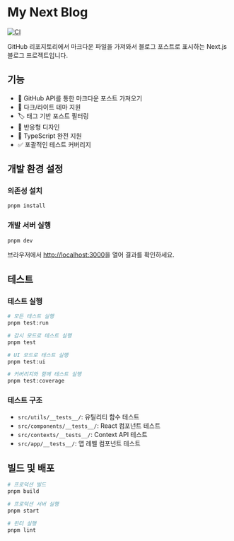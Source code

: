 # My Next Blog

[![CI](https://github.com/centraldogma99/my-next-blog/actions/workflows/ci.yml/badge.svg)](https://github.com/centraldogma99/my-next-blog/actions/workflows/ci.yml)

GitHub 리포지토리에서 마크다운 파일을 가져와서 블로그 포스트로 표시하는 Next.js 블로그 프로젝트입니다.

## 기능

- 📝 GitHub API를 통한 마크다운 포스트 가져오기
- 🎨 다크/라이트 테마 지원
- 🏷️ 태그 기반 포스트 필터링
- 📱 반응형 디자인
- 🎯 TypeScript 완전 지원
- ✅ 포괄적인 테스트 커버리지

## 개발 환경 설정

### 의존성 설치

```bash
pnpm install
```

### 개발 서버 실행

```bash
pnpm dev
```

브라우저에서 [http://localhost:3000](http://localhost:3000)을 열어 결과를 확인하세요.

## 테스트

### 테스트 실행

```bash
# 모든 테스트 실행
pnpm test:run

# 감시 모드로 테스트 실행
pnpm test

# UI 모드로 테스트 실행
pnpm test:ui

# 커버리지와 함께 테스트 실행
pnpm test:coverage
```

### 테스트 구조

- `src/utils/__tests__/`: 유틸리티 함수 테스트
- `src/components/__tests__/`: React 컴포넌트 테스트
- `src/contexts/__tests__/`: Context API 테스트
- `src/app/__tests__/`: 앱 레벨 컴포넌트 테스트

## 빌드 및 배포

```bash
# 프로덕션 빌드
pnpm build

# 프로덕션 서버 실행
pnpm start

# 린터 실행
pnpm lint
```
